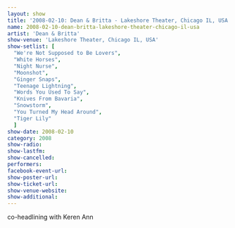 ```yaml
---
layout: show
title: '2008-02-10: Dean & Britta - Lakeshore Theater, Chicago IL, USA'
name: 2008-02-10-dean-britta-lakeshore-theater-chicago-il-usa
artist: 'Dean & Britta'
show-venue: 'Lakeshore Theater, Chicago IL, USA'
show-setlist: [
  "We're Not Supposed to Be Lovers",
  "White Horses",
  "Night Nurse",
  "Moonshot",
  "Ginger Snaps",
  "Teenage Lightning",
  "Words You Used To Say",
  "Knives From Bavaria",
  "Snowstorm",
  "You Turned My Head Around",
  "Tiger Lily"
  ]
show-date: 2008-02-10
category: 2008
show-radio: 
show-lastfm: 
show-cancelled: 
performers: 
facebook-event-url: 
show-poster-url: 
show-ticket-url: 
show-venue-website: 
show-additional: 
---
```


co-headlining with Keren Ann